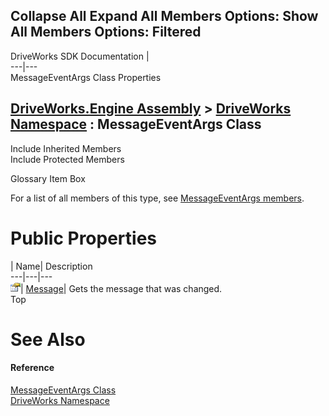 Collapse All Expand All Members Options: Show All  Members Options: Filtered   
---  
DriveWorks SDK Documentation  |   
---|---  
MessageEventArgs Class Properties   
  
[DriveWorks.Engine Assembly](topic2156.md) > [DriveWorks Namespace](topic2159.md) : MessageEventArgs Class  
---  
  
Include Inherited Members    
Include Protected Members    


Glossary Item Box

For a list of all members of this type, see [MessageEventArgs members](topic3705.md).

# Public Properties

| Name| Description  
---|---|---  
![Public Property](dotnetimages/publicProperty.gif)| [Message](topic3714.md)| Gets the message that was changed.   
Top

# See Also

#### Reference

[MessageEventArgs Class](topic3704.md)   
[DriveWorks Namespace](topic2159.md)


